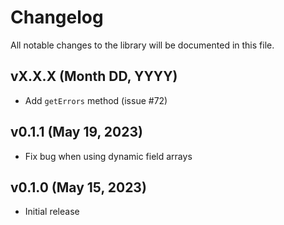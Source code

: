 # Changelog

All notable changes to the library will be documented in this file.

## vX.X.X (Month DD, YYYY)

- Add `getErrors` method (issue #72)

## v0.1.1 (May 19, 2023)

- Fix bug when using dynamic field arrays

## v0.1.0 (May 15, 2023)

- Initial release
